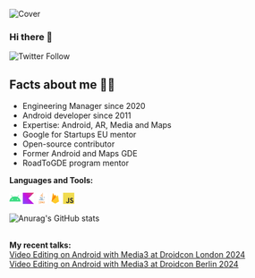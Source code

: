 
![Cover](https://github.com/Kristina-Simakova/Kristina-Simakova/blob/master/cover.jpg "Cover")
### Hi there 👋

![Twitter Follow](https://img.shields.io/twitter/follow/KristiSimakova?style=social) 

## Facts about me 👩‍💻

- Engineering Manager since 2020
- Android developer since 2011
- Expertise: Android, AR, Media and Maps
- Google for Startups EU mentor
- Open-source contributor
- Former Android and Maps GDE
- RoadToGDE program mentor

**Languages and Tools:**  

<code><img height="20" src="https://raw.githubusercontent.com/github/explore/80688e429a7d4ef2fca1e82350fe8e3517d3494d/topics/android/android.png"></code>
<code><img height="20" src="https://raw.githubusercontent.com/github/explore/80688e429a7d4ef2fca1e82350fe8e3517d3494d/topics/kotlin/kotlin.png"></code>
<code><img height="20" src="https://raw.githubusercontent.com/github/explore/80688e429a7d4ef2fca1e82350fe8e3517d3494d/topics/java/java.png"></code>
<code><img height="20" src="https://raw.githubusercontent.com/github/explore/80688e429a7d4ef2fca1e82350fe8e3517d3494d/topics/firebase/firebase.png"></code>
<code><img height="20" src="https://raw.githubusercontent.com/github/explore/80688e429a7d4ef2fca1e82350fe8e3517d3494d/topics/javascript/javascript.png"></code>

![Anurag's GitHub stats](https://github-readme-stats.vercel.app/api?username=droid-girl&show_icons=true&theme=synthwave)

<br> **My recent talks:**
<br>[Video Editing on Android with Media3 at Droidcon London 2024](https://www.droidcon.com/2024/11/22/video-editing-on-android-with-media3-2/)
<br>[Video Editing on Android with Media3 at Droidcon Berlin 2024](https://www.droidcon.com/2024/08/30/video-editing-on-android-with-media3/)




